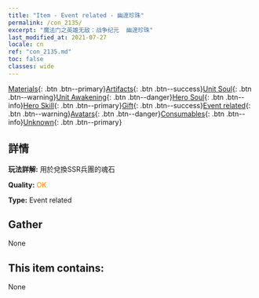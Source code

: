 ```yaml
---
title: "Item - Event related - 幽邃珍珠"
permalink: /con_2135/
excerpt: "魔法门之英雄无敌：战争纪元  幽邃珍珠"
last_modified_at: 2021-07-27
locale: cn
ref: "con_2135.md"
toc: false
classes: wide
---
```

 [Materials](/ItemsCN/){: .btn .btn--primary}[Artifacts](/ItemsCN/Artifacts/){: .btn .btn--success}[Unit Soul](/ItemsCN/UnitSoul/){: .btn .btn--warning}[Unit Awakening](/ItemsCN/UnitAwakening/){: .btn .btn--danger}[Hero Soul](/ItemsCN/HeroSoul/){: .btn .btn--info}[Hero Skill](/ItemsCN/HeroSkill/){: .btn .btn--primary}[Gift](/ItemsCN/Gift/){: .btn .btn--success}[Event related](/ItemsCN/Events/){: .btn .btn--warning}[Avatars](/ItemsCN/Avatars/){: .btn .btn--danger}[Consumables](/ItemsCN/Consumables/){: .btn .btn--info}[Unknown](/ItemsCN/Unknown/){: .btn .btn--primary}

## 詳情
 **玩法詳解:** 用於兌換SSR兵團的魂石

 **Quality:** <span style="color: #FF8C00">OK</span>

 **Type:** Event related

## Gather

  None

## This item contains:

  None

